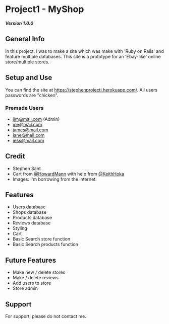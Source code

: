 # Project1 - MyShop

***Version 1.0.0***

## General Info
In this project, I was to make a site which was make with 'Ruby on Rails' and feature multiple databases. This site is a prototype for an 'Ebay-like' online store/multiple stores.

## Setup and Use
You can find the site at https://stephenprojecti.herokuapp.com/. All users passwords are "chicken".
### Premade Users
- jim@mail.com (Admin)
- joe@mail.com
- james@mail.com
- jane@mail.com
- jess@mail.com

## Credit
- Stephen Sant
- Cart from [@HowardMann](https://github.com/howardmann/Tutorials/blob/master/Rails_Shopping_Cart.md) with help from [@KeithHoka](https://github.com/Keith-hoka)
- Images: I'm borrowing from the internet.

## Features
- Users database 
- Shops database
- Products database
- Reviews database
- Styling
- Cart 
- Basic Search store function
- Basic Search products function

## Future Features
- Make new / delete stores
- Make / delete reviews
- Add users to store
- Store admin

## Support
For support, please do not contact me.

